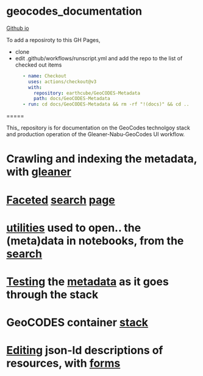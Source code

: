 # geocodes_documentation

[Github io](https://earthcube.github.io/geocodes_documentation/)

To add a reposiroty to this GH Pages, 
* clone
* edit .github/workflows/runscript.yml and add the repo to the list of checked out items
```yaml
      - name: Checkout
        uses: actions/checkout@v3
        with:
          repository: earthcube/GeoCODES-Metadata
          path: docs/GeoCODES-Metadata
      - run: cd docs/GeoCODES-Metadata && rm -rf "!(docs)" && cd ..
```

=====

This_ repository is for documentation on the GeoCodes technolgoy stack and production operation of the Gleaner-Nabu-GeoCodes UI workflow.

# Crawling and indexing the metadata, with [gleaner](https://github.com/earthcube/geocodes/blob/main/docs/indexing_with_gleanerio.md)

# [Faceted](https://github.com/earthcube/facetsearch) [search](http://geocodes.ddns.net/ec/GeoCODES) [page](https://dev.geocodes.earthcube.org/)

# [utilities](https://github.com/earthcube/earthcube_utilities) used to open.. the (meta)data in notebooks, from the [search](http://geocodes.ddns.net/ec/GeoCODES)

# [Testing](https://github.com/MBcode/ec/blob/master/test/ingestTesting.md) the [metadata](https://github.com/earthcube/GeoCODES-Metadata) as it goes through the stack

# GeoCODES container [stack](https://github.com/earthcube/geocodes)

# [Editing](https://addto.earthcube.org/#/) json-ld descriptions of resources, with [forms](https://github.com/earthcube/jsonld_forms)
